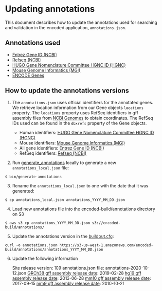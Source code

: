 Updating annotations
=========================

This document describes how to update the annotations used for searching and validation in the encoded application, ```annotations.json```.

Annotations used
---------------- 

* [Entrez Gene ID (NCBI)]
* [Refseq (NCBI)]
* [HUGO Gene Nomenclature Committee HGNC ID (HGNC)]
* [Mouse Genome Informatics (MGI)]
* [ENCODE Genes]

How to update the annotations versions
---------------- 

1. The ```annotations.json``` uses official identifiers for the annotated genes. We retrieve location information from our Gene objects ```locations``` property. The ```locations``` property uses RefSeq identifiers in gff assembly files from [NCBI Genomes] to obtain coordinates. The RefSeq IDs used can be found in the ```dbxrefs``` property of the Gene objects.
	
	* Human identifiers: [HUGO Gene Nomenclature Committee HGNC ID (HGNC)]
	* Mouse identifiers: [Mouse Genome Informatics (MGI)]
	* All gene identifiers: [Entrez Gene ID (NCBI)]
	* RefSeq identifiers: [Refseq (NCBI)]


2. Run [generate_annotations] locally to generate a new ```annotations_local.json``` file:
```
$ bin/generate-annotations
```

3. Rename the ```annotations_local.json``` to one with the date that it was generated:
```
$ cp annotations_local.json annotations_YYYY_MM_DD.json
```

4. Load new annotations file into the encoded-build/annotations directory on S3
```
$ aws s3 cp annotations_YYYY_MM_DD.json s3://encoded-build/annotations/
```

5. Update the annotations version in the [buildout.cfg]:
```
curl -o annotations.json https://s3-us-west-1.amazonaws.com/encoded-build/annotations/annotations_YYYY_MM_DD.json
```

6. Update the following information

    Site release version: 109
    annotations.json file: annotations-2020-10-12.json
    [GRCh38 gff assembly release date]: 2019-02-28
    [hg19 gff assembly release date]: 2013-06-28
    [mm10 gff assembly release date]: 2017-09-15
    [mm9 gff assembly release date]: 2010-10-21

[ENCODE Genes]: https://www.encodeproject.org/search/?type=Gene
[NCBI Genomes]: https://ftp.ncbi.nlm.nih.gov/genomes/
[Refseq (NCBI)]: https://www.ncbi.nlm.nih.gov/refseq/
[Entrez Gene ID (NCBI)]: http://ncbi.nlm.nih.gov/gene/
[HUGO Gene Nomenclature Committee HGNC ID (HGNC)]: http://genenames.org
[Mouse Genome Informatics (MGI)]: http://informatics.jax.org
[buildout.cfg]: ../../../buildout.cfg
[generate_annotations]: https://github.com/ENCODE-DCC/encoded/blob/dev/src/encoded/commands/generate_annotations.py
[GRCh38 gff assembly release date]: https://www.ncbi.nlm.nih.gov/assembly/GCF_000001405.39/
[hg19 gff assembly release date]: https://www.ncbi.nlm.nih.gov/assembly/GCF_000001405.25/
[mm10 gff assembly release date]: https://www.ncbi.nlm.nih.gov/assembly/GCF_000001635.26/
[mm9 gff assembly release date]: https://www.ncbi.nlm.nih.gov/assembly/GCF_000001635.18/
